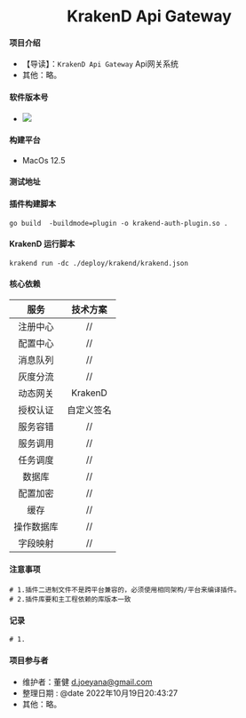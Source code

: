 <h1 align="center">KrakenD Api Gateway</h1>

#### 项目介绍
* 【导读】：`KrakenD Api Gateway` Api网关系统 
* 其他：略。

#### 软件版本号
* [![](https://img.shields.io/badge/golang-1.19-blue)](https://golang.org)

#### 构建平台
* MacOs 12.5

####  测试地址

#### 插件构建脚本
```shell
go build  -buildmode=plugin -o krakend-auth-plugin.so .
```

#### KrakenD 运行脚本
```shell
krakend run -dc ./deploy/krakend/krakend.json
```

#### 核心依赖
|    服务    |              技术方案              |
| :--------: | :--------------------------------: |
|  注册中心  |                 //                 |
|  配置中心  |                 //                 |
|  消息队列  | // |
|  灰度分流  |                 //                 |
|  动态网关  |                 KrakenD                 |
|  授权认证  |                 自定义签名                |
|  服务容错  |                 //                 |
|  服务调用  |                 //                 |
|  任务调度  |                 //                 |
|   数据库   |               //                |
|  配置加密  |                 //                 |
|    缓存    |               //                |
| 操作数据库 |                 //                 |
|  字段映射  |                 //                 |

#### 注意事项
```shell
# 1.插件二进制文件不是跨平台兼容的，必须使用相同架构/平台来编译插件。
# 2.插件库要和主工程依赖的库版本一致
```

#### 记录
```shell
# 1.
```

#### 项目参与者
- 维护者：董健 d.joeyana@gmail.com
- 整理日期 :  @date 2022年10月19日20:43:27
- 其他：略。

